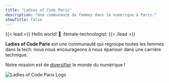 ```yaml
---
title: "Ladies of Code Paris"
description: "Une communauté de femmes dans le numérique à Paris."
showTitle: false
---
```


{{< lead >}}
Hello world! :wave: :female-technologist:
{{< /lead >}}

  <div class="h-1 bg-gradient-to-r to-primary-500 via-secondary-500 from-ternary-500"></div>

<strong>Ladies of Code Paris</strong> est une communauté qui regroupe toutes les femmes dans la tech: nous nous encourageons à nous épanouir dans une carrière technique.

Notre mission est de <u>diversifier</u> le monde du numérique !


<div class="flex justify-center">
  <img class="object-contain h-48 w-96" src="/images/LOC-logo-vect-no-margin.svg" alt="Ladies of Code Paris Logo">
</div>


